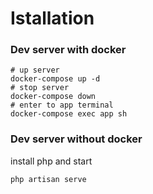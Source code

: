 # Istallation 

### Dev server with docker
```
# up server
docker-compose up -d
# stop server
docker-compose down
# enter to app terminal
docker-compose exec app sh
```

### Dev server without docker
install php and start
```
php artisan serve
```